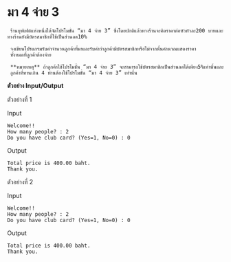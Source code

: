 # มา 4 จ่าย 3

     ร้านบุฟเฟต์แห่งหนึ่งได้จัดโปรโมชั่น “มา 4 จ่าย 3” ซึ่งโดยปกติแล้วทางร้านจะคิดราคาต่อหัวหัวละ200 บาทและทางร้านยังมีบัตรสมาชิกที่ใช้เป็นส่วนลด10%

     จงเขียนโปรแกรมรับค่าจำนวนลูกค้าที่มาและรับค่าว่าลูกค้ามีบัตรสมาชิกหรือไม่จากนั้นคำนวณแสดงราคา
     ทั้งหมดที่ลูกค้าต้องจ่าย

     **หมายเหตุ** ถ้าลูกค้าใช้โปรโมชั่น “มา 4 จ่าย 3” จะสามารถใช้บัตรสมาชิกเป็นส่วนลดได้เพียง5%เท่านั้นและ
     ลูกค้าที่ทานเกิน 4 ท่านต้องใช้โปรโมชั่น “มา 4 จ่าย 3” เท่านั้น

**ตัวอย่าง Input/Output**

ตัวอย่างที่ 1

Input

    Welcome!!
    How many people? : 2
    Do you have club card? (Yes=1, No=0) : 0

Output

    Total price is 400.00 baht.
    Thank you.

ตัวอย่างที่ 2

Input

    Welcome!!
    How many people? : 2
    Do you have club card? (Yes=1, No=0) : 0


Output

    Total price is 400.00 baht.
    Thank you.
